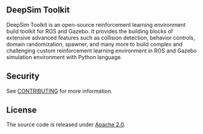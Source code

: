 ## DeepSim Toolkit

DeepSim Toolkit is an open-source reinforcement learning environment build toolkit for ROS and Gazebo. It provides the building blocks of extensive advanced features such as collision detection, behavior controls, domain randomization, spawner, and many more to build complex and challenging custom reinforcement learning environment in ROS and Gazebo simulation environment with Python language.

## Security

See [CONTRIBUTING](CONTRIBUTING.md#security-issue-notifications) for more information.

## License

The source code is released under [Apache 2.0](https://aws.amazon.com/apache-2-0/).
